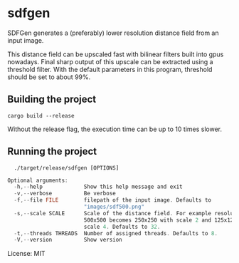 # sdfgen

SDFGen generates a (preferably) lower resolution distance field from an input image.

This distance field can be upscaled fast with bilinear filters built into gpus nowadays.
Final sharp output of this upscale can be extracted using a threshold filter. With the default parameters in this program, threshold should be set to about 99%.

## Building the project
```console
cargo build --release
```
Without the release flag, the execution time can be up to 10 times slower.
## Running the project
```console
  ./target/release/sdfgen [OPTIONS]
```
```rust
Optional arguments:
  -h,--help             Show this help message and exit
  -v,--verbose          Be verbose
  -f,--file FILE        filepath of the input image. Defaults to
                        "images/sdf500.png"
  -s,--scale SCALE      Scale of the distance field. For example resolution
                        500x500 becomes 250x250 with scale 2 and 125x125 with
                        scale 4. Defaults to 32.
  -t,--threads THREADS  Number of assigned threads. Defaults to 8.
  -V,--version          Show version
```
<!-- Please do not edit the README.md file directly, as it is compiled from the documentation at src/main.rs -->
<!-- Instead, make the edits into the main.rs file and then run the compile_readme.sh or equivalent. -->

License: MIT
